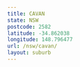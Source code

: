```yaml
---
title: CAVAN
state: NSW
postcode: 2582
latitude: -34.862038
longitude: 148.796477
url: /nsw/cavan/
layout: suburb
---
```

